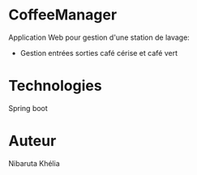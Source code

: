 # CoffeeManager

Application Web pour gestion d'une station de lavage:
- Gestion entrées sorties café cérise et café vert

# Technologies

Spring boot

# Auteur

Nibaruta Khélia
